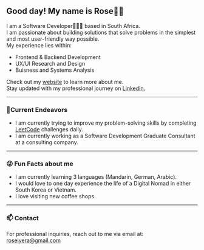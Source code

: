 <h2>Good day! My name is <b>Rose</b>👋😄</h2>
I am a Software Developer👩🏾‍💻 based in South Africa.<br/>
I am passionate about building solutions that solve problems in the simplest and most user-friendly way possible.<br/>
My experience lies within:
<ul>
  <li>Frontend & Backend Development</li>
  <li>UX/UI Research and Design</li>
  <li>Buisness and Systems Analysis</li>
</ul>
Check out my <a href="https://roseiyera.github.io/roseiyera/">website</a> to learn more about me.<br/>
Stay updated with my professional journey on <a href="www.linkedin.com/in/rose-iyera-0550681b1">LinkedIn.</a>
<hr/>

<h3>🔭Current Endeavors</h3>
<ul>
  <li>I am currently trying to improve my problem-solving skills by completing <a href="https://leetcode.com/roseiyera/">LeetCode</a> challenges daily.</li>
  <li>I am currently working as a Software Development Graduate Consultant at a consulting company.</li>
</ul>
<hr/>

<h3>😜 Fun Facts about me</h3>
  <ul>
  <li>I am currently learning 3 languages (Mandarin, German, Arabic).</li>
  <li>I would love to one day experience the life of a Digital Nomad in either South Korea or Vietnam.</li>
  <li>I love visiting new coffee shops.</li>
</ul>
<hr/>

<h3>📫 Contact</h3>
For professional inquiries, reach out to me via email at:<br/>
<a href="">roseiyera@gmail.com</a>
